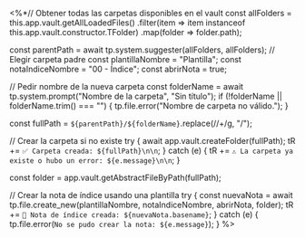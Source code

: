 <%*// Obtener todas las carpetas disponibles en el vault
const allFolders = this.app.vault.getAllLoadedFiles()
    .filter(item => item instanceof this.app.vault.constructor.TFolder)
    .map(folder => folder.path);

const parentPath = await tp.system.suggester(allFolders, allFolders); // Elegir carpeta padre
const plantillaNombre = "Plantilla";
const notaIndiceNombre = "00 - Índice";
const abrirNota = true;

// Pedir nombre de la nueva carpeta
const folderName = await tp.system.prompt("Nombre de la carpeta", "Sin título");
if (!folderName || folderName.trim() === "") {
    tp.file.error("Nombre de carpeta no válido.");
}

const fullPath = `${parentPath}/${folderName}`.replace(/\/+/g, "/");

// Crear la carpeta si no existe
try {
    await app.vault.createFolder(fullPath);
    tR += `✅ Carpeta creada: ${fullPath}\n\n`;
} catch (e) {
    tR += `⚠️ La carpeta ya existe o hubo un error: ${e.message}\n\n`;
}

const folder = app.vault.getAbstractFileByPath(fullPath);

// Crear la nota de índice usando una plantilla
try {
    const nuevaNota = await tp.file.create_new(plantillaNombre, notaIndiceNombre, abrirNota, folder);
    tR += `📄 Nota de índice creada: ${nuevaNota.basename}`;
} catch (e) {
    tp.file.error(`No se pudo crear la nota: ${e.message}`);
}
%>
